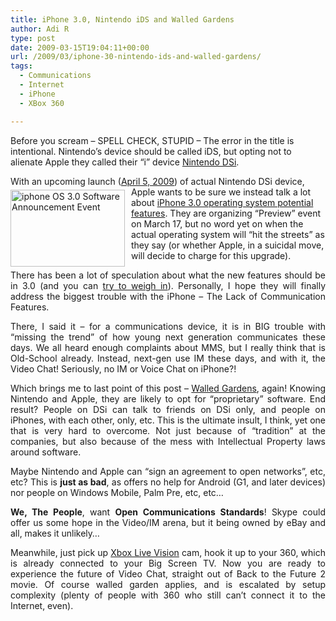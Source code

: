 ```yaml
---
title: iPhone 3.0, Nintendo iDS and Walled Gardens
author: Adi R
type: post
date: 2009-03-15T19:04:11+00:00
url: /2009/03/iphone-30-nintendo-ids-and-walled-gardens/
tags:
  - Communications
  - Internet
  - iPhone
  - XBox 360

---
```

Before you scream – SPELL CHECK, STUPID &#8211; The error in the title is intentional. Nintendo’s device should be called iDS, but opting not to alienate Apple they called their “i” device <a href="http://www.nintendodsi.com/" target="_blank">Nintendo DSi</a>.

With an upcoming launch (<a href="http://www.nintendo.com/whatsnew/detail/Q5D4ti_bPqJO_I0Oup0AMFudaUOLz6C7" target="_blank">April 5, 2009</a>) of actual Nintendo DSi device, <a href="/uploads/2009/03/iphoneos30softwareevent.png" target="_blank"><img title="iphone OS 3.0 Software Announcement Event" style="border-right: 0px; border-top: 0px; display: inline; margin: 5px 10px 5px 0px; border-left: 0px; border-bottom: 0px" height="123" alt="iphone OS 3.0 Software Announcement Event" src="/uploads/2009/03/iphoneos30softwareevent.png?resize=183%2C123" width="183" align="left" border="0" data-recalc-dims="1" /></a>Apple wants to be sure we instead talk a lot about <a href="http://arstechnica.com/apple/news/2009/03/apple-invites-media-to-sneak-peek-of-iphone-30-on-march-17.ars" target="_blank">iPhone 3.0 operating system potential features</a>. They are organizing “Preview” event on March 17, but no word yet on when the actual operating system will “hit the streets” as they say (or whether Apple, in a suicidal move, will decide to charge for this upgrade).

<p align="justify">
  There has been a lot of speculation about what the new features should be in 3.0 (and you can <a href="http://pleasefixtheiphone.com/" target="_blank">try to weigh in</a>). Personally, I hope they will finally address the biggest trouble with the iPhone – The Lack of Communication Features.
</p>

<p align="justify">
  There, I said it – for a communications device, it is in BIG trouble with “missing the trend” of how young next generation communicates these days. We all heard enough complaints about MMS, but I really think that is Old-School already. Instead, next-gen use IM these days, and with it, the Video Chat! Seriously, no IM or Voice Chat on iPhone?!
</p>

<p align="justify">
  Which brings me to last point of this post – <a href="http://www.webopedia.com/TERM/W/walled_garden.html" target="_blank">Walled Gardens</a>, again! Knowing Nintendo and Apple, they are likely to opt for “proprietary” software. End result? People on DSi can talk to friends on DSi only, and people on iPhones, with each other, only, etc. This is the ultimate insult, I think, yet one that is very hard to overcome. Not just because of “tradition” at the companies, but also because of the mess with Intellectual Property laws around software.
</p>

<p align="justify">
  Maybe Nintendo and Apple can “sign an agreement to open networks”, etc, etc? This is <strong>just as bad</strong>, as offers no help for Android (G1, and later devices) nor people on Windows Mobile, Palm Pre, etc, etc…
</p>

<p align="justify">
  <strong>We, The People</strong>, want <strong>Open Communications Standards</strong>! Skype could offer us some hope in the Video/IM arena, but it being owned by eBay and all, makes it unlikely…
</p>

<p align="justify">
  Meanwhile, just pick up <a href="http://www.xbox.com/en-US/hardware/x/xboxlivevision/" target="_blank">Xbox Live Vision</a> cam, hook it up to your 360, which is already connected to your Big Screen TV. Now you are ready to experience the future of Video Chat, straight out of Back to the Future 2 movie. Of course walled garden applies, and is escalated by setup complexity (plenty of people with 360 who still can’t connect it to the Internet, even).
</p>